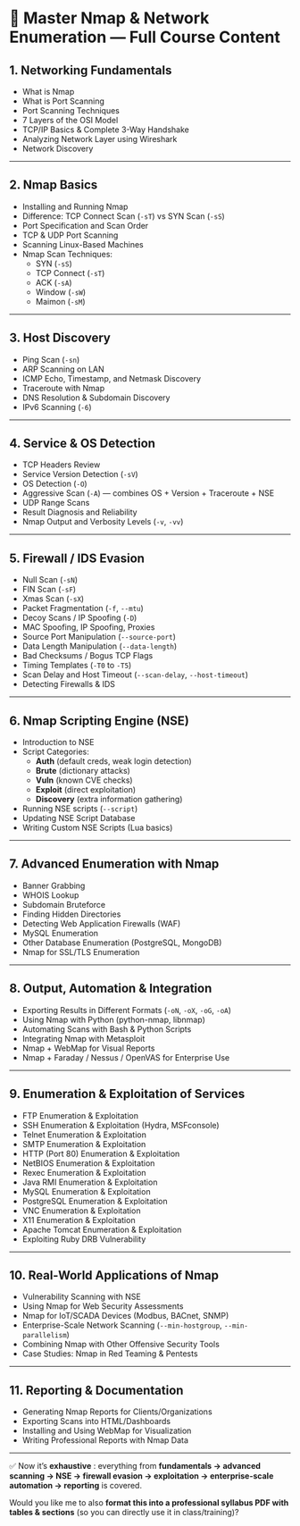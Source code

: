 
# 📘 Master Nmap & Network Enumeration — Full Course Content

## 1. Networking Fundamentals

* What is Nmap
* What is Port Scanning
* Port Scanning Techniques
* 7 Layers of the OSI Model
* TCP/IP Basics & Complete 3-Way Handshake
* Analyzing Network Layer using Wireshark
* Network Discovery

---

## 2. Nmap Basics

* Installing and Running Nmap
* Difference: TCP Connect Scan (`-sT`) vs SYN Scan (`-sS`)
* Port Specification and Scan Order
* TCP & UDP Port Scanning
* Scanning Linux-Based Machines
* Nmap Scan Techniques:
  * SYN (`-sS`)
  * TCP Connect (`-sT`)
  * ACK (`-sA`)
  * Window (`-sW`)
  * Maimon (`-sM`)

---

## 3. Host Discovery

* Ping Scan (`-sn`)
* ARP Scanning on LAN
* ICMP Echo, Timestamp, and Netmask Discovery
* Traceroute with Nmap
* DNS Resolution & Subdomain Discovery
* IPv6 Scanning (`-6`)

---

## 4. Service & OS Detection

* TCP Headers Review
* Service Version Detection (`-sV`)
* OS Detection (`-O`)
* Aggressive Scan (`-A`) — combines OS + Version + Traceroute + NSE
* UDP Range Scans
* Result Diagnosis and Reliability
* Nmap Output and Verbosity Levels (`-v`, `-vv`)

---

## 5. Firewall / IDS Evasion

* Null Scan (`-sN`)
* FIN Scan (`-sF`)
* Xmas Scan (`-sX`)
* Packet Fragmentation (`-f`, `--mtu`)
* Decoy Scans / IP Spoofing (`-D`)
* MAC Spoofing, IP Spoofing, Proxies
* Source Port Manipulation (`--source-port`)
* Data Length Manipulation (`--data-length`)
* Bad Checksums / Bogus TCP Flags
* Timing Templates (`-T0` to `-T5`)
* Scan Delay and Host Timeout (`--scan-delay`, `--host-timeout`)
* Detecting Firewalls & IDS

---

## 6. Nmap Scripting Engine (NSE)

* Introduction to NSE
* Script Categories:
  * **Auth** (default creds, weak login detection)
  * **Brute** (dictionary attacks)
  * **Vuln** (known CVE checks)
  * **Exploit** (direct exploitation)
  * **Discovery** (extra information gathering)
* Running NSE scripts (`--script`)
* Updating NSE Script Database
* Writing Custom NSE Scripts (Lua basics)

---

## 7. Advanced Enumeration with Nmap

* Banner Grabbing
* WHOIS Lookup
* Subdomain Bruteforce
* Finding Hidden Directories
* Detecting Web Application Firewalls (WAF)
* MySQL Enumeration
* Other Database Enumeration (PostgreSQL, MongoDB)
* Nmap for SSL/TLS Enumeration

---

## 8. Output, Automation & Integration

* Exporting Results in Different Formats (`-oN`, `-oX`, `-oG`, `-oA`)
* Using Nmap with Python (python-nmap, libnmap)
* Automating Scans with Bash & Python Scripts
* Integrating Nmap with Metasploit
* Nmap + WebMap for Visual Reports
* Nmap + Faraday / Nessus / OpenVAS for Enterprise Use

---

## 9. Enumeration & Exploitation of Services

* FTP Enumeration & Exploitation
* SSH Enumeration & Exploitation (Hydra, MSFconsole)
* Telnet Enumeration & Exploitation
* SMTP Enumeration & Exploitation
* HTTP (Port 80) Enumeration & Exploitation
* NetBIOS Enumeration & Exploitation
* Rexec Enumeration & Exploitation
* Java RMI Enumeration & Exploitation
* MySQL Enumeration & Exploitation
* PostgreSQL Enumeration & Exploitation
* VNC Enumeration & Exploitation
* X11 Enumeration & Exploitation
* Apache Tomcat Enumeration & Exploitation
* Exploiting Ruby DRB Vulnerability

---

## 10. Real-World Applications of Nmap

* Vulnerability Scanning with NSE
* Using Nmap for Web Security Assessments
* Nmap for IoT/SCADA Devices (Modbus, BACnet, SNMP)
* Enterprise-Scale Network Scanning (`--min-hostgroup`, `--min-parallelism`)
* Combining Nmap with Other Offensive Security Tools
* Case Studies: Nmap in Red Teaming & Pentests

---

## 11. Reporting & Documentation

* Generating Nmap Reports for Clients/Organizations
* Exporting Scans into HTML/Dashboards
* Installing and Using WebMap for Visualization
* Writing Professional Reports with Nmap Data

---

✅ Now it’s  **exhaustive** : everything from **fundamentals → advanced scanning → NSE → firewall evasion → exploitation → enterprise-scale automation → reporting** is covered.

Would you like me to also **format this into a professional syllabus PDF with tables & sections** (so you can directly use it in class/training)?
